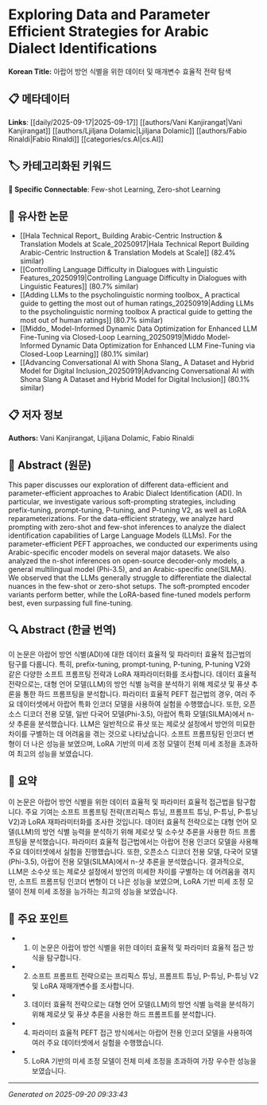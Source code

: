 # Exploring Data and Parameter Efficient Strategies for Arabic Dialect Identifications

**Korean Title:** 아랍어 방언 식별을 위한 데이터 및 매개변수 효율적 전략 탐색

## 📋 메타데이터

**Links**: [[daily/2025-09-17|2025-09-17]] [[authors/Vani Kanjirangat|Vani Kanjirangat]] [[authors/Ljiljana Dolamic|Ljiljana Dolamic]] [[authors/Fabio Rinaldi|Fabio Rinaldi]] [[categories/cs.AI|cs.AI]]

## 🏷️ 카테고리화된 키워드
**🔗 Specific Connectable**: Few-shot Learning, Zero-shot Learning

## 🔗 유사한 논문
- [[Hala Technical Report_ Building Arabic-Centric Instruction & Translation Models at Scale_20250917|Hala Technical Report Building Arabic-Centric Instruction & Translation Models at Scale]] (82.4% similar)
- [[Controlling Language Difficulty in Dialogues with Linguistic Features_20250919|Controlling Language Difficulty in Dialogues with Linguistic Features]] (80.7% similar)
- [[Adding LLMs to the psycholinguistic norming toolbox_ A practical guide to getting the most out of human ratings_20250919|Adding LLMs to the psycholinguistic norming toolbox A practical guide to getting the most out of human ratings]] (80.7% similar)
- [[Middo_ Model-Informed Dynamic Data Optimization for Enhanced LLM Fine-Tuning via Closed-Loop Learning_20250919|Middo Model-Informed Dynamic Data Optimization for Enhanced LLM Fine-Tuning via Closed-Loop Learning]] (80.1% similar)
- [[Advancing Conversational AI with Shona Slang_ A Dataset and Hybrid Model for Digital Inclusion_20250919|Advancing Conversational AI with Shona Slang A Dataset and Hybrid Model for Digital Inclusion]] (80.1% similar)

## 📋 저자 정보

**Authors:** Vani Kanjirangat, Ljiljana Dolamic, Fabio Rinaldi

## 📄 Abstract (원문)

This paper discusses our exploration of different data-efficient and
parameter-efficient approaches to Arabic Dialect Identification (ADI). In
particular, we investigate various soft-prompting strategies, including
prefix-tuning, prompt-tuning, P-tuning, and P-tuning V2, as well as LoRA
reparameterizations. For the data-efficient strategy, we analyze hard prompting
with zero-shot and few-shot inferences to analyze the dialect identification
capabilities of Large Language Models (LLMs). For the parameter-efficient PEFT
approaches, we conducted our experiments using Arabic-specific encoder models
on several major datasets. We also analyzed the n-shot inferences on
open-source decoder-only models, a general multilingual model (Phi-3.5), and an
Arabic-specific one(SILMA). We observed that the LLMs generally struggle to
differentiate the dialectal nuances in the few-shot or zero-shot setups. The
soft-prompted encoder variants perform better, while the LoRA-based fine-tuned
models perform best, even surpassing full fine-tuning.

## 🔍 Abstract (한글 번역)

이 논문은 아랍어 방언 식별(ADI)에 대한 데이터 효율적 및 파라미터 효율적 접근법의 탐구를 다룹니다. 특히, prefix-tuning, prompt-tuning, P-tuning, P-tuning V2와 같은 다양한 소프트 프롬프팅 전략과 LoRA 재파라미터화를 조사합니다. 데이터 효율적 전략으로는, 대형 언어 모델(LLM)의 방언 식별 능력을 분석하기 위해 제로샷 및 퓨샷 추론을 통한 하드 프롬프팅을 분석합니다. 파라미터 효율적 PEFT 접근법의 경우, 여러 주요 데이터셋에서 아랍어 특화 인코더 모델을 사용하여 실험을 수행했습니다. 또한, 오픈 소스 디코더 전용 모델, 일반 다국어 모델(Phi-3.5), 아랍어 특화 모델(SILMA)에서 n-샷 추론을 분석했습니다. LLM은 일반적으로 퓨샷 또는 제로샷 설정에서 방언의 미묘한 차이를 구별하는 데 어려움을 겪는 것으로 나타났습니다. 소프트 프롬프팅된 인코더 변형이 더 나은 성능을 보였으며, LoRA 기반의 미세 조정 모델이 전체 미세 조정을 초과하여 최고의 성능을 보였습니다.

## 📝 요약

이 논문은 아랍어 방언 식별을 위한 데이터 효율적 및 파라미터 효율적 접근법을 탐구합니다. 주요 기여는 소프트 프롬프팅 전략(프리픽스 튜닝, 프롬프트 튜닝, P-튜닝, P-튜닝 V2)과 LoRA 재파라미터화를 조사한 것입니다. 데이터 효율적 전략으로는 대형 언어 모델(LLM)의 방언 식별 능력을 분석하기 위해 제로샷 및 소수샷 추론을 사용한 하드 프롬프팅을 분석했습니다. 파라미터 효율적 접근법에서는 아랍어 전용 인코더 모델을 사용해 주요 데이터셋에서 실험을 진행했습니다. 또한, 오픈소스 디코더 전용 모델, 다국어 모델(Phi-3.5), 아랍어 전용 모델(SILMA)에서 n-샷 추론을 분석했습니다. 결과적으로, LLM은 소수샷 또는 제로샷 설정에서 방언의 미세한 차이를 구별하는 데 어려움을 겪지만, 소프트 프롬프팅 인코더 변형이 더 나은 성능을 보였으며, LoRA 기반 미세 조정 모델이 전체 미세 조정을 능가하는 최고의 성능을 보였습니다.

## 🎯 주요 포인트

- 1. 이 논문은 아랍어 방언 식별을 위한 데이터 효율적 및 파라미터 효율적 접근 방식을 탐구합니다.

- 2. 소프트 프롬프트 전략으로는 프리픽스 튜닝, 프롬프트 튜닝, P-튜닝, P-튜닝 V2 및 LoRA 재매개변수를 조사합니다.

- 3. 데이터 효율적 전략으로는 대형 언어 모델(LLM)의 방언 식별 능력을 분석하기 위해 제로샷 및 퓨샷 추론을 사용한 하드 프롬프트를 분석합니다.

- 4. 파라미터 효율적 PEFT 접근 방식에서는 아랍어 전용 인코더 모델을 사용하여 여러 주요 데이터셋에서 실험을 수행했습니다.

- 5. LoRA 기반의 미세 조정 모델이 전체 미세 조정을 초과하여 가장 우수한 성능을 보였습니다.

---

*Generated on 2025-09-20 09:33:43*